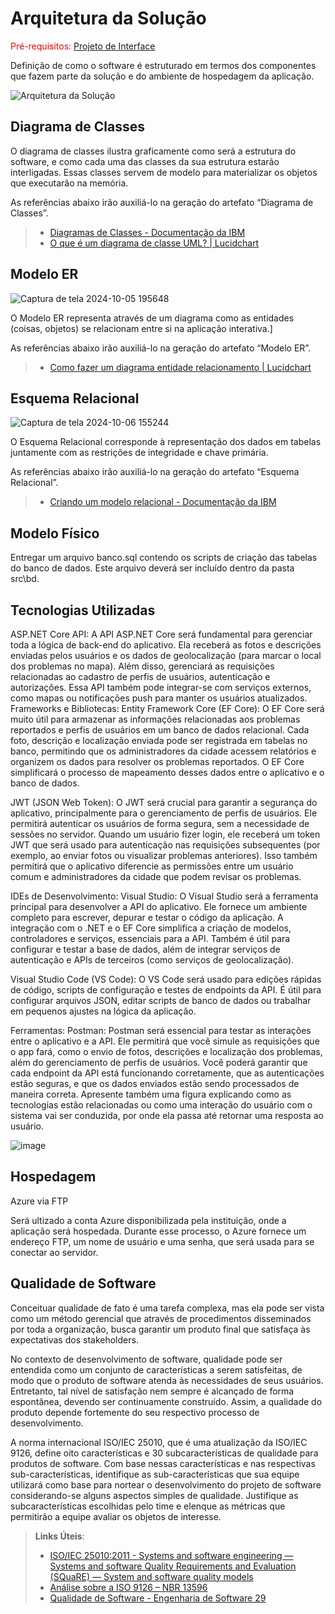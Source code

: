 # Arquitetura da Solução

<span style="color:red">Pré-requisitos: <a href="3-Projeto de Interface.md"> Projeto de Interface</a></span>

Definição de como o software é estruturado em termos dos componentes que fazem parte da solução e do ambiente de hospedagem da aplicação.

![Arquitetura da Solução](img/02-mob-arch.png)

## Diagrama de Classes

O diagrama de classes ilustra graficamente como será a estrutura do software, e como cada uma das classes da sua estrutura estarão interligadas. Essas classes servem de modelo para materializar os objetos que executarão na memória.

As referências abaixo irão auxiliá-lo na geração do artefato “Diagrama de Classes”.

> - [Diagramas de Classes - Documentação da IBM](https://www.ibm.com/docs/pt-br/rational-soft-arch/9.6.1?topic=diagrams-class)
> - [O que é um diagrama de classe UML? | Lucidchart](https://www.lucidchart.com/pages/pt/o-que-e-diagrama-de-classe-uml)

## Modelo ER

![Captura de tela 2024-10-05 195648](https://github.com/user-attachments/assets/387bf077-262e-4fa3-a8b4-83519d3d559d)


O Modelo ER representa através de um diagrama como as entidades (coisas, objetos) se relacionam entre si na aplicação interativa.]

As referências abaixo irão auxiliá-lo na geração do artefato “Modelo ER”.

> - [Como fazer um diagrama entidade relacionamento | Lucidchart](https://www.lucidchart.com/pages/pt/como-fazer-um-diagrama-entidade-relacionamento)

## Esquema Relacional

![Captura de tela 2024-10-06 155244](https://github.com/user-attachments/assets/9b47c1ba-8e6e-42b1-bf3d-387122454e32)


O Esquema Relacional corresponde à representação dos dados em tabelas juntamente com as restrições de integridade e chave primária.
 
As referências abaixo irão auxiliá-lo na geração do artefato “Esquema Relacional”.

> - [Criando um modelo relacional - Documentação da IBM](https://www.ibm.com/docs/pt-br/cognos-analytics/10.2.2?topic=designer-creating-relational-model)

## Modelo Físico

Entregar um arquivo banco.sql contendo os scripts de criação das tabelas do banco de dados. Este arquivo deverá ser incluído dentro da pasta src\bd.

## Tecnologias Utilizadas

ASP.NET Core API:
A API ASP.NET Core será fundamental para gerenciar toda a lógica de back-end do aplicativo. Ela receberá as fotos e descrições enviadas pelos usuários e os dados de geolocalização (para marcar o local dos problemas no mapa). Além disso, gerenciará as requisições relacionadas ao cadastro de perfis de usuários, autenticação e autorizações. Essa API também pode integrar-se com serviços externos, como mapas ou notificações push para manter os usuários atualizados.
Frameworks e Bibliotecas:
Entity Framework Core (EF Core):
O EF Core será muito útil para armazenar as informações relacionadas aos problemas reportados e perfis de usuários em um banco de dados relacional. Cada foto, descrição e localização enviada pode ser registrada em tabelas no banco, permitindo que os administradores da cidade acessem relatórios e organizem os dados para resolver os problemas reportados. O EF Core simplificará o processo de mapeamento desses dados entre o aplicativo e o banco de dados.

JWT (JSON Web Token):
O JWT será crucial para garantir a segurança do aplicativo, principalmente para o gerenciamento de perfis de usuários. Ele permitirá autenticar os usuários de forma segura, sem a necessidade de sessões no servidor. Quando um usuário fizer login, ele receberá um token JWT que será usado para autenticação nas requisições subsequentes (por exemplo, ao enviar fotos ou visualizar problemas anteriores). Isso também permitirá que o aplicativo diferencie as permissões entre um usuário comum e administradores da cidade que podem revisar os problemas.

IDEs de Desenvolvimento:
Visual Studio:
O Visual Studio será a ferramenta principal para desenvolver a API do aplicativo. Ele fornece um ambiente completo para escrever, depurar e testar o código da aplicação. A integração com o .NET e o EF Core simplifica a criação de modelos, controladores e serviços, essenciais para a API. Também é útil para configurar e testar a base de dados, além de integrar serviços de autenticação e APIs de terceiros (como serviços de geolocalização).

Visual Studio Code (VS Code):
O VS Code será usado para edições rápidas de código, scripts de configuração e testes de endpoints da API. É útil para configurar arquivos JSON, editar scripts de banco de dados ou trabalhar em pequenos ajustes na lógica da aplicação.

Ferramentas:
Postman:
Postman será essencial para testar as interações entre o aplicativo e a API. Ele permitirá que você simule as requisições que o app fará, como o envio de fotos, descrições e localização dos problemas, além do gerenciamento de perfis de usuários. Você poderá garantir que cada endpoint da API está funcionando corretamente, que as autenticações estão seguras, e que os dados enviados estão sendo processados de maneira correta.
Apresente também uma figura explicando como as tecnologias estão relacionadas ou como uma interação do usuário com o sistema vai ser conduzida, por onde ela passa até retornar uma resposta ao usuário.

![image](https://github.com/user-attachments/assets/ce118d5f-535f-452d-9905-56d9815330db)




## Hospedagem

Azure via FTP

Será ultizado a conta Azure disponibilizada pela instituição,  onde a aplicação será hospedada. Durante esse processo, o Azure fornece um endereço FTP, um nome de usuário e uma senha, que será usada para se conectar ao servidor.

## Qualidade de Software

Conceituar qualidade de fato é uma tarefa complexa, mas ela pode ser vista como um método gerencial que através de procedimentos disseminados por toda a organização, busca garantir um produto final que satisfaça às expectativas dos stakeholders.

No contexto de desenvolvimento de software, qualidade pode ser entendida como um conjunto de características a serem satisfeitas, de modo que o produto de software atenda às necessidades de seus usuários. Entretanto, tal nível de satisfação nem sempre é alcançado de forma espontânea, devendo ser continuamente construído. Assim, a qualidade do produto depende fortemente do seu respectivo processo de desenvolvimento.

A norma internacional ISO/IEC 25010, que é uma atualização da ISO/IEC 9126, define oito características e 30 subcaracterísticas de qualidade para produtos de software.
Com base nessas características e nas respectivas sub-características, identifique as sub-características que sua equipe utilizará como base para nortear o desenvolvimento do projeto de software considerando-se alguns aspectos simples de qualidade. Justifique as subcaracterísticas escolhidas pelo time e elenque as métricas que permitirão a equipe avaliar os objetos de interesse.

> **Links Úteis**:
>
> - [ISO/IEC 25010:2011 - Systems and software engineering — Systems and software Quality Requirements and Evaluation (SQuaRE) — System and software quality models](https://www.iso.org/standard/35733.html/)
> - [Análise sobre a ISO 9126 – NBR 13596](https://www.tiespecialistas.com.br/analise-sobre-iso-9126-nbr-13596/)
> - [Qualidade de Software - Engenharia de Software 29](https://www.devmedia.com.br/qualidade-de-software-engenharia-de-software-29/18209/)
